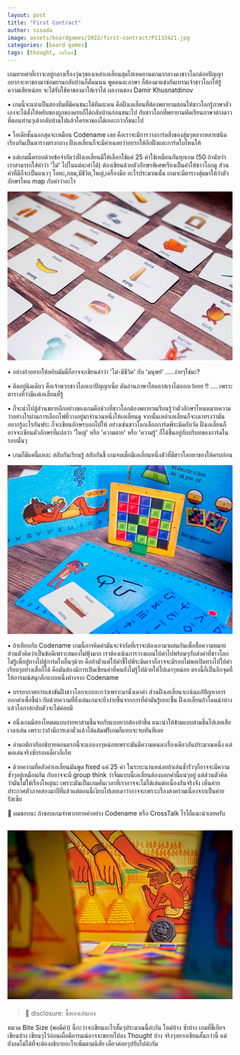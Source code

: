 ```yaml
---
layout: post
title: "First Contract"
author: sisada
image: assets/boardgames/2022/first-contract/P1133421.jpg
categories: [board games]
tags: [thought, กบโอเค]
---
```

เกมทายคำที่เราจะอยู่กลางเรื่องวุ่นๆของเหล่าเอเลี่ยนสุดไฮเทคยานตกมากลางดงชาวโลกด้อยปัญญา อยากจะหาของมาซ่อมยานกลับบ้านก็ดั๋นนนน พูดคนละภาษา ก็ต้องมาแข่งกันเทรนเจ้าชาวโลกให้รู้ความเสียหน่อย จะได้รับใช้หาของมาให้เราได้ ผลงานของ Damir Khusnatdinov

▪️ เกมนี้จะแบ่งเป็นสองทีมที่มีคนชนะได้ทีมละคน คือฝั่งเอเลี่ยนที่ต้องพยายามสอนให้ชาวโลกรู้ภาษาตัวเองจะได้สั่งให้หยิบของถูกของครบก็ได้กลับบ้านก่อนชนะไป กับชาวโลกที่พยายามหัดเรียนภาษาต่างดาวที่ตอนท่านๆเค้ากลับบ้านไปแล้วใครหาของได้เยอะกว่าก็ชนะไป

▪️ ไอเดียชั้นนอกสุดจะเหมือน Codename เลย คือเราจะมีการวางการ์ดสิ่งของสุ่มๆหลากหลายชนิดเรียงกันเป็นตารางตรงกลาง ฝั่งเอเลี่ยนก็จะมีคำเฉลยว่าอยากให้อีกฝั่งแตะการ์ดใบไหนให้

▪️ แต่เกมนี้ครอบด้วยข้อจำกัดว่าฝั่งเอเลี่ยนมีให้เลือกใช้แค่ 25 คำใช้เหมือนกันทุกเกม (50 ถ้านับว่าเราสามารถใส่คำว่า 'ไม่' ไปในแต่ละคำได้) ต้องเขียนด้วยตัวอักษรพิเศษเรียงเป็นคำให้ชาวโลกดู ส่วนคำที่มีก็จะเป็นแนวๆ โลหะ,กลม,มีชีวิต,ใหญ่,เครื่องมือ อะไรประมาณนั้น เกมจะมีตารางสุ่มมาให้ว่าตัวอักษรไหน map กับคำว่าอะไร

![alt tag](/assets/boardgames/2022/first-contract/P1133422.jpg) 

▪️ อย่างถ้าอยากให้หยิบมัมมี่ก็อาจจะเขียนคำว่า 'ไม่-มีชีวิต' กับ 'มนุษย์' .....ง่ายๆใช่มะ?

▪️ ติดอยู่นิดเดียว คือเจ้าพวกชาวโลกเบาปัญญาเนี่ย ดันอ่านภาษาไฮคลาสเราไม่ออกเว้ยยย !! .... เพราะตารางที่ว่ามีแค่เอเลี่ยนที่รู้

▪️ ก็จะนำไปสู่ส่วนขยายอีกอย่างของเกมคือช่วงที่ชาวโลกต้องพยายามเรียนรู้ว่าตัวอักษรไหนหมายความว่าอย่างไรผ่านการเลือกไพ่ที่วางอยู่มาจำนวนหนึ่งให้เอเลี่ยนดู จากนั้นเหล่าเอเลี่ยนก็จะเดาทรงว่ามันอยากรู้อะไรกันฟระ ก็จะเขียนอักษรบอกไปให้ อย่างเช่นชาวโลกเลือกการ์ดพีระมิดกับวัด ฝั่งเอเลี่ยนก็อาจจะเขียนตัวอักษรที่แปลว่า 'ใหญ่' หรือ 'ความตาย' หรือ 'ความรู้' ก็ได้ขึ้นอยู่กับบริบทของการ์ดในรอบนั้นๆ

▪️ เกมก็มีแค่นี้แหละ สลับกันเรียนรู้ สลับกันชี้ เกมจบเมื่อมีเอเลี่ยนหนึ่งตัวที่มีชาวโลกหาของให้ครบก่อน

![alt tag](/assets/boardgames/2022/first-contract/P1133429.jpg) 

▪️ ถ้าเทียบกับ Codename เกมนี้การคิดคำมันจะจำกัดที่เราจะต้องเอามาผสมกันเพื่อสื่อความหมาย ส่วนตัวคิดว่าเป็นข้อดีเพราะสมองไม่ฟุ้งมาก เราต้องเน้นการวางแผนใบ้คำไปพร้อมๆกับส่งคำที่ชาวโลกไม่รู้เพื่อปูทางไปสู่การ์ดใบอื่นๆด้วย คือถ้ามัวแต่ใบ้คำชี้ไปพีระมิดเราก็อาจจะมีรอบไม่พอเปิดทางไปใบ้คำเรียบๆอย่างเสื่อก็ได้ คือมันต้องมีการเปิดเขียนคำที่คนยังไม่รู้ไปด้วยให้ไปเดาๆหน่อย ตรงนี้ก็เป็นอีกจุดที่ให้อารมณ์สนุกอีกแบบหนึ่งต่างจาก Codename

▪️ บรรยากาศการแข่งขันฝั่งชาวโลกจะเยอะกว่าเพราะมานั่งเดาคำ ส่วนฝั่งเอเลี่ยนจะเน้นแก้ปัญหาการออกคำเพื่อชี้นำ กับด้วยความที่ยิ่งเล่นเกมจะยิ่งง่ายขึ้นจากการที่คำมันรู้เยอะขี้น ฝั่งเอเลี่ยนถ้าโดนนำห่างแล้วโอกาสกลับตัวจะไม่ค่อยมี

▪️ อนึ่งเกมมีสองโหมดแบบง่ายหาสามชิ้นจบกับแบบยากต้องห้าชิ้น แนะนำให้ข้ามแบบสามชิ้นไปเลยเสียเวลาเล่น เพราะว่าถ้ามีการเดามั่วแล้วได้แต้มฟรีเกมก็แทบจะจบทันทีเลย 

▪️ อ่านกติกากับอธิบายตอนแรกนี้จะแอบงงๆหน่อยเพราะมันมีความคนละเรื่องเดียวกันประมาณหนึ่ง แต่พอเล่นจริงซักรอบเดี๋ยวก็เก็ท

▪️ ด้วยความที่คลังคำเอเลี่ยนมันพูด fixed แค่ 25 คำ ในระยะนานหน่อยถ้าเล่นซ้ำรัวๆก็อาจจะมีความซ้ำๆอยู่เหมือนกัน กับอาจจะมี group think ว่าจิ้มแบบนี้เอเลี่ยนต้องบอกคำนี้แน่ๆอยู่ แต่ส่วนตัวคิดว่ามันไม่ใช่เรื่องใหญ่นะ เพราะมันเป็นเกมคั่นเวลาที่เราอาจจะไม่ได้เล่นต่อเนื่องกันจริงจัง เห็นค่ายประกาศตัวภาคสองมาปีที่แล้วแต่ตอนนี้เงียบไปเลยเดาว่าอาจจะเพราะเรื่องสงครามเนื่องจากเป็นค่ายรัสเซีย

💬 ผมชอบนะ ถ้าชอบเกมจำพวกทายคำอย่าง Codename หรือ CrossTalk ไรงี้ก็แนะนำเลยครับ 

![alt tag](/assets/boardgames/2022/first-contract/P1133433.jpg) 
---
> 📌 disclosure:  ซื้อเองเล่นเอง

หมวด Bite Size (พอดีคำ) นี้กะว่าจะเขียนอะไรสั้นๆประมาณนี้ล่ะกัน ใหม่บ้าง ซ้ำบ้าง เกมที่ขี้เกียจเขียนบ้าง เขียนๆไว้ก่อนเผื่อมีอารมณ์อาจจะขยายไปลง Thought บ้าง จริงๆอยากเขียนสั้นกว่านี้ แต่ยังอดไม่ได้ที่จะต้องอธิบายอะไรเพิ่มตามนิสัย เดี๋ยวค่อยๆปรับไปล่ะกัน